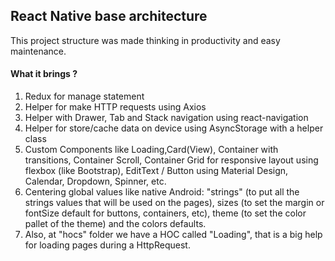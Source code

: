 ## React Native base architecture

This project structure was made thinking in productivity and easy maintenance.

#### What it brings ?

1. Redux for manage statement
2. Helper for make HTTP requests using Axios
3. Helper with Drawer, Tab and Stack navigation using react-navigation
4. Helper for store/cache data on device using AsyncStorage with a helper class
5. Custom Components like Loading,Card(View), Container with transitions, Container Scroll, Container Grid for responsive layout using flexbox (like Bootstrap), EditText / Button using Material Design, Calendar, Dropdown, Spinner, etc.
6. Centering global values like native Android: "strings" (to put all the strings values that will be used on the pages), sizes (to set the margin or fontSize default for buttons, containers, etc), theme (to set the color pallet of the theme) and the colors defaults.
7. Also, at "hocs" folder we have a HOC called "Loading", that is a big help for loading pages during a HttpRequest.
